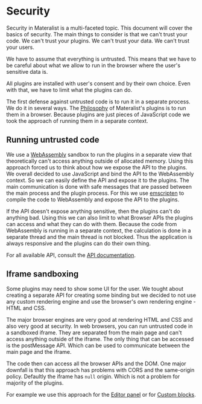 # Security

Security in Materalist is a multi-faceted topic. This document will cover the basics of security.
The main things to consider is that we can't trust your code. We can't trust your plugins. We can't trust your data. We can't trust your users.

We have to assume that everything is untrusted. This means that we have to be careful about what we allow to run in the browser where the user's sensitive data is.

All plugins are installed with user's consent and by their own choice.
Even with that, we have to limit what the plugins can do.

The first defense against untrusted code is to run it in a separate process.
We do it in several ways.
The [Philosophy](philosophy.md) of Materalist's plugins is to run them in a browser.
Because plugins are just pieces of JavaScript code we took the approach of running them in a separate context.

## Running untrusted code

We use a [WebAssembly](https://webassembly.org/) sandbox to run the plugins in a separate view that theoretically can't access anything outside of allocated memory.
Using this approach forced us to think about how we expose the API to the plugins.
We overall decided to use JavaScript and bind the API to the WebAssembly context.
So we can easily define the API and expose it to the plugins.
The main communication is done with safe messages that are passed between the main process and the plugin process.
For this we use [emscripten](https://emscripten.org/) to compile the code to WebAssembly and expose the API to the plugins.

If the API doesn't expose anything sensitive, then the plugins can't do anything bad.
Using this we can also limit to what Browser APIs the plugins can access and what they can do with them.
Because the code from WebAssembly is running in a separate context, the calculation is done in a separate thread and the main thread is not blocked.
Thus the application is always responsive and the plugins can do their own thing.

For all available API, consult the [API documentation](api.md).

## Iframe sandboxing

Some plugins may need to show some UI for the user.
We tought about creating a separate API for creating some binding but we decided to not use any custom rendering engine and use the browser's own rendering engine - HTML and CSS.

The major browser engines are very good at rendering HTML and CSS and also very good at security.
In web browsers, you can run untrusted code in a sandboxed iframe.
They are separated from the main page and can't access anything outside of the iframe.
The only thing that can be accessed is the postMessage API.
Which can be used to communicate between the main page and the iframe.

The code then can access all the browser APIs and the DOM.
One major downfall is that this approach has problems with CORS and the same-origin policy.
Defaultly the iframe has `null` origin.
Which is not a problem for majority of the plugins.

For example we use this approach for the [Editor panel](editor/panel.md) or for [Custom blocks](editor/custom-blocks.md).